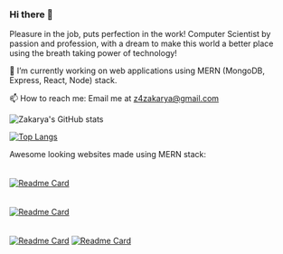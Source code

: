 ### Hi there 👋
Pleasure in the job, puts perfection in the work! Computer Scientist by passion and profession, with a dream to make this world a better place using the breath taking power of technology!

🔭 I’m currently working on web applications using MERN (MongoDB, Express, React, Node) stack.

📫 How to reach me: Email me at z4zakarya@gmail.com

![Zakarya's GitHub stats](https://github-readme-stats.vercel.app/api?username=zakarya23&show_icons=true&theme=radical)

[![Top Langs](https://github-readme-stats.vercel.app/api/top-langs/?username=zakarya23&layout=compact&langs_count=5&exclude_repo=fps_shooter,EinsteinsGateToTheFuture,rugby_sql,self_moving_player,map_finder)](https://github.com/zakarya23/github-readme-stats)

Awesome looking websites made using MERN stack: 
<br/><br/><br/>
[![Readme Card](https://github-readme-stats.vercel.app/api/pin/?username=zakarya23&repo=snacks-in-a-van)](https://github.com/zakarya23/snacks-in-a-van)
<br/><br/><br/>
[![Readme Card](https://github-readme-stats.vercel.app/api/pin/?username=zakarya23&repo=proshop_ecommerce)](https://github.com/zakarya23/proshop_ecommerce)
<br/><br/><br/>
[![Readme Card](https://github-readme-stats.vercel.app/api/pin/?username=zakarya23&repo=chetohs_crm)](https://github.com/zakarya23/chetohs_crm)
[![Readme Card](https://github-readme-stats.vercel.app/api/pin/?username=zakarya23&repo=chetohs-be)](https://github.com/zakarya23/chetohs-be)
<!--
**zakarya23/zakarya23** is a ✨ _special_ ✨ repository because its `README.md` (this file) appears on your GitHub profile.

Here are some ideas to get you started:

- 🔭 I’m currently working on ...
- 🌱 I’m currently learning ...
- 👯 I’m looking to collaborate on ...
- 🤔 I’m looking for help with ...
- 💬 Ask me about ...
- 📫 How to reach me: ...
- 😄 Pronouns: ...
- ⚡ Fun fact: ...
-->
